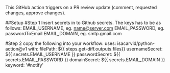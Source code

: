 This GitHub action triggers on a PR review update (comment, requested changes, approve changes).  

##Setup
#Step 1
Insert secrets in to Github secrets. The keys has to be as follows:
EMAIL_USERNAME, eg. name@server.com
EMAIL_PASSWORD, eg. passwordToEmail
EMAIL_DOMAIN, eg. smtp.gmail.com

#Step 2
copy the following into your workflow:
uses: isacarvid/python-action@v1
with: 
  filePath: ${{ steps.get-diff.outputs.files}}
  usernameSecret: ${{ secrets.EMAIL_USERNAME }}
  passwordSecret: ${{ secrets.EMAIL_PASSWORD }}
  domainSecret: ${{ secrets.EMAIL_DOMAIN }}
  keyword: '#notify'


